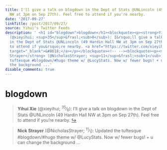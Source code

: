 ```yaml
---
title: I'll give a talk on blogdown in the Dept of Stats @UNLincoln (49 Hardin Hall
  NW at 3pm on Sep 27th). Feel free to attend if you're nearby.
date: '2017-09-27'
linkTitle: /post/2017/09/27/
source: Yihui's Twitter Feeds
description: ' <h1 id="blogdown">blogdown</h1><blockquote><p><strong>Yihui Xie</strong>
  (@xieyihui; <sup>35</sup>&frasl;<sub>8</sub>): I&rsquo;ll give a talk on blogdown
  in the Dept of Stats @UNLincoln (49 Hardin Hall NW at 3pm on Sep 27th). Feel free
  to attend if you&rsquo;re nearby. <a href="https://twitter.com/xieyihui/status/912535924680134656"
  target="_blank">&#8618;</a></p></blockquote><!-- --><blockquote><p><strong>Nick
  Strayer</strong> (@NicholasStrayer; <sup>11</sup>&frasl;<sub>1</sub>): Updated the
  tuftesque #blogdown/#hugo theme w/ @LucyStats. Now w/ fewer bugs! + u can change
  the background ...'
disable_comments: true
---
```

 <h1 id="blogdown">blogdown</h1><blockquote><p><strong>Yihui Xie</strong> (@xieyihui; <sup>35</sup>&frasl;<sub>8</sub>): I&rsquo;ll give a talk on blogdown in the Dept of Stats @UNLincoln (49 Hardin Hall NW at 3pm on Sep 27th). Feel free to attend if you&rsquo;re nearby. <a href="https://twitter.com/xieyihui/status/912535924680134656" target="_blank">&#8618;</a></p></blockquote><!-- --><blockquote><p><strong>Nick Strayer</strong> (@NicholasStrayer; <sup>11</sup>&frasl;<sub>1</sub>): Updated the tuftesque #blogdown/#hugo theme w/ @LucyStats. Now w/ fewer bugs! + u can change the background ...